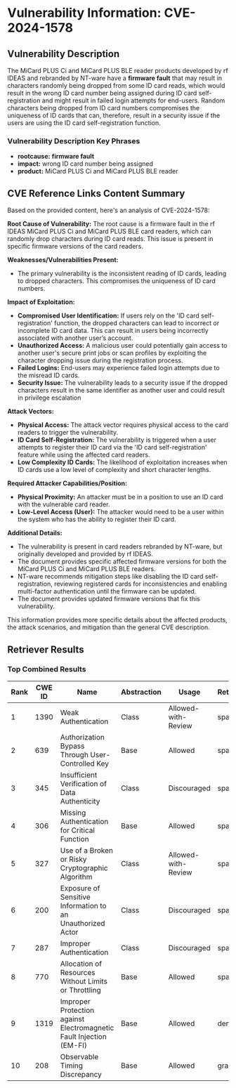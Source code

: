 # Vulnerability Information: CVE-2024-1578

## Vulnerability Description
The MiCard PLUS Ci and MiCard PLUS BLE reader products developed by rf IDEAS and rebranded by NT-ware have a **firmware fault** that may result in characters randomly being dropped from some ID card reads, which would result in the wrong ID card number being assigned during ID card self-registration and might result in failed login attempts for end-users. Random characters being dropped from ID card numbers compromises the uniqueness of ID cards that can, therefore, result in a security issue if the users are using the ID card self-registration function.

### Vulnerability Description Key Phrases
- **rootcause:** **firmware fault**
- **impact:** wrong ID card number being assigned
- **product:** MiCard PLUS Ci and MiCard PLUS BLE reader

## CVE Reference Links Content Summary
Based on the provided content, here's an analysis of CVE-2024-1578:

**Root Cause of Vulnerability:**
The root cause is a firmware fault in the rf IDEAS MiCard PLUS Ci and MiCard PLUS BLE card readers, which can randomly drop characters during ID card reads. This issue is present in specific firmware versions of the card readers.

**Weaknesses/Vulnerabilities Present:**
- The primary vulnerability is the inconsistent reading of ID cards, leading to dropped characters. This compromises the uniqueness of ID card numbers.

**Impact of Exploitation:**
-   **Compromised User Identification:** If users rely on the 'ID card self-registration' function, the dropped characters can lead to incorrect or incomplete ID card data. This can result in users being incorrectly associated with another user’s account.
-   **Unauthorized Access:** A malicious user could potentially gain access to another user's secure print jobs or scan profiles by exploiting the character dropping issue during the registration process.
-   **Failed Logins:** End-users may experience failed login attempts due to the misread ID cards.
-   **Security Issue:** The vulnerability leads to a security issue if the dropped characters result in the same identifier as another user and could result in privilege escalation

**Attack Vectors:**
-   **Physical Access:** The attack vector requires physical access to the card readers to trigger the vulnerability.
-   **ID Card Self-Registration:** The vulnerability is triggered when a user attempts to register their ID card via the 'ID card self-registration' feature while using the affected card readers.
-   **Low Complexity ID Cards:** The likelihood of exploitation increases when ID cards use a low level of complexity and short character lengths.

**Required Attacker Capabilities/Position:**
-   **Physical Proximity:** An attacker must be in a position to use an ID card with the vulnerable card reader.
-   **Low-Level Access (User):** The attacker would need to be a user within the system who has the ability to register their ID card.

**Additional Details:**

-   The vulnerability is present in card readers rebranded by NT-ware, but originally developed and provided by rf IDEAS.
-   The document provides specific affected firmware versions for both the MiCard PLUS Ci and MiCard PLUS BLE readers.
-   NT-ware recommends mitigation steps like disabling the ID card self-registration, reviewing registered cards for inconsistencies and enabling multi-factor authentication until the firmware can be updated.
-   The document provides updated firmware versions that fix this vulnerability.

This information provides more specific details about the affected products, the attack scenarios, and mitigation than the general CVE description.

## Retriever Results

### Top Combined Results

| Rank | CWE ID | Name | Abstraction | Usage  | Retrievers | Individual Scores |
|------|--------|------|-------------|-------|------------|-------------------|
| 1 | 1390 | Weak Authentication | Class | Allowed-with-Review | sparse | 0.466 |
| 2 | 639 | Authorization Bypass Through User-Controlled Key | Base | Allowed | sparse | 0.445 |
| 3 | 345 | Insufficient Verification of Data Authenticity | Class | Discouraged | sparse | 0.443 |
| 4 | 306 | Missing Authentication for Critical Function | Base | Allowed | sparse | 0.436 |
| 5 | 327 | Use of a Broken or Risky Cryptographic Algorithm | Class | Allowed-with-Review | sparse | 0.429 |
| 6 | 200 | Exposure of Sensitive Information to an Unauthorized Actor | Class | Discouraged | sparse | 0.425 |
| 7 | 287 | Improper Authentication | Class | Discouraged | sparse | 0.418 |
| 8 | 770 | Allocation of Resources Without Limits or Throttling | Base | Allowed | sparse | 0.413 |
| 9 | 1319 | Improper Protection against Electromagnetic Fault Injection (EM-FI) | Base | Allowed | dense | 0.491 |
| 10 | 208 | Observable Timing Discrepancy | Base | Allowed | graph | 0.002 |

